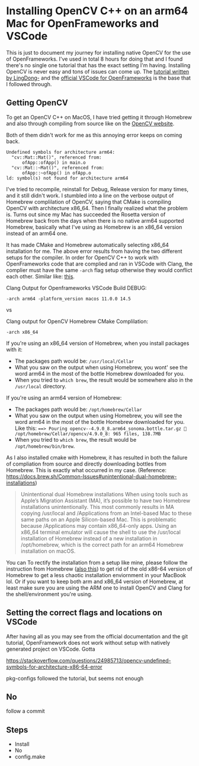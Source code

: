 # Installing OpenCV C++ on an arm64 Mac for OpenFrameworks and VSCode

This is just to document my journey for installing native OpenCV for the use of OpenFrameworks. I've used in total 8 hours for doing that and I found there's no single one tutorial that has the exact setting I'm having. Installing OpenCV is never easy and tons of issues can come up. The [tutorial written by LingDong-](https://github.com/LingDong-/fast-many-face-detection-with-cpp-or-openframeworks-on-mac-using-neural-networks) and the [official VSCode for OpenFrameworks](https://openframeworks.cc/setup/vscode/) is the base that I followed through. 

## Getting OpenCV

To get an OpenCV C++ on MacOS, I have tried getting it through Homebrew and also through compiling from source like on the [OpenCV website](https://docs.opencv.org/4.x/d0/db2/tutorial_macos_install.html).  

Both of them didn't work for me as this annoying error keeps on coming back. 
```
Undefined symbols for architecture arm64:
  "cv::Mat::Mat()", referenced from:
      ofApp::ofApp() in main.o
  "cv::Mat::~Mat()", referenced from:
      ofApp::~ofApp() in ofApp.o
ld: symbol(s) not found for architecture arm64
```

I've tried to recompile, reinstall for Debug, Release version for many times, and it still didn't work. I stumbled into a line on the verbose output of Homebrew complilation of OpenCV, saying that CMake is compiling OpenCV with architecture x86_64. Then I finally realized what the problem is. Turns out since my Mac has succeeded the Rosetta version of Homebrew back from the days when there is no native arm64 supported Homebrew, basically what I've using as Homebrew is an x86_64 version instead of an arm64 one. 

It has made CMake and Homebrew automatically selecting x86_64 installation for me. The above error results from having the two different setups for the compiler. In order for OpenCV C++ to work with OpenFrameworks code that are complied and ran in VSCode with Clang, the complier must have the same `-arch` flag setup otherwise they would conflict each other. Similar like: [this](https://stackoverflow.com/questions/76057246/why-does-cmake-insist-that-the-processor-used-is-x86-64-when-it-is-actually-arm6).

Clang Output for Openframeworks VSCode Build DEBUG:
```
-arch arm64 -platform_version macos 11.0.0 14.5
```
vs 

Clang output for OpenCV Homebrew CMake Complilation: 
```
-arch x86_64
```

If you're using an x86_64 version of Homebrew, when you install packages with it:
- The packages path would be: `/usr/local/Cellar`
- What you saw on the output when using Homebrew, you wont' see the word arm64 in the most of the bottle Homebrew downloaded for you.
- When you tried to `which brew`, the result would be somewhere also in the `/usr/local` directory.

If you're using an arm64 version of Homebrew:
- The packages path would be: `/opt/homebrew/Cellar`
- What you saw on the output when using Homebrew, you will see the word arm64 in the most of the bottle Homebrew downloaded for you.
Like this: `==> Pouring opencv--4.9.0_8.arm64_sonoma.bottle.tar.gz
🍺  /opt/homebrew/Cellar/opencv/4.9.0_8: 965 files, 138.7MB`
- When you tried to `which brew`, the result would be `/opt/homebrew/bin/brew`.

As I also installed cmake with Homebrew, it has resulted in both the failure of compliation from source and directly downloading bottles from Homebrew. This is exactly what occurred in my case. (Reference: <https://docs.brew.sh/Common-Issues#unintentional-dual-homebrew-installations>)
> Unintentional dual Homebrew installations
When using tools such as Apple’s Migration Assistant (MA), it’s possible to have two Homebrew installations unintentionally. This most commonly results in MA copying /usr/local and /Applications from an Intel-based Mac to these same paths on an Apple Silicon-based Mac. This is problematic because /Applications may contain x86_64-only apps. Using an x86_64 terminal emulator will cause the shell to use the /usr/local installation of Homebrew instead of a new installation in /opt/homebrew, which is the correct path for an arm64 Homebrew installation on macOS.

You can To rectify the installation from a setup like mine, please follow the instruction from Homebrew ([also this](<https://docs.brew.sh/Common-Issues#unintentional-dual-homebrew-installations>)) to get rid of the old x86-64 version of Homebrew to get a less chaotic installation enviornment in your MacBook lol. Or if you want to keep both arm and x86_64 version of Homebrew, at least make sure you are using the ARM one to install OpenCV and Clang for the shell/environment you're using. 


## Setting the correct flags and locations on VSCode

After having all 
as you may see from the official documentation and the git tutorial, OpenFramework does not work without setup with natively generated project on VSCode.
Gotta

https://stackoverflow.com/questions/24985713/opencv-undefined-symbols-for-architecture-x86-64-error

pkg-configs
followed the tutorial, but seems not enough


## No 
follow a commit

## Steps
- Install
- No
- config.make

